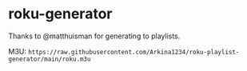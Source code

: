 # roku-generator
Thanks to @matthuisman for generating to playlists.

M3U: `https://raw.githubusercontent.com/Arkina1234/roku-playlist-generator/main/roku.m3u`
